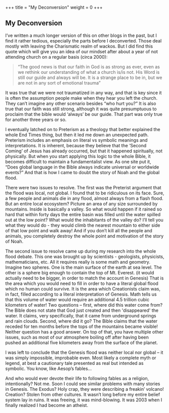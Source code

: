 +++
title = "My Deconversion"
weight = 0
+++

## My Deconversion

I’ve written a much longer version of this on other blogs in the past, but I find it rather tedious, especially the parts before I deconverted. Those deal mostly with leaving the Charismatic realm of wackos. But I did find this quote which will give you an idea of our mindset after about a year of not attending church on a regular basis (circa 2000):

> “The good news is that our faith in God is as strong as ever, even as we rethink our understanding of what a church is/is not. His Word is still our guide and always will be. It is a strange place to be in, but we are not in any sort of emotional trauma”

It was true that we were not traumatized in any way, and that is key since it is often the assumption people make when they hear you left the church. They can’t imagine any other scenario besides “who hurt you?” It is also true that our faith was still strong, although it was quite presumptuous to proclaim that the bible would ‘always’ be our guide. That part was only true for another three years or so.

I eventually latched on to Preterism as a theology that better explained the whole End Times thing, but then it led me down an unexpected path. Preterism includes an emphasis on literal vs symbolic meanings and interpretations. It is inherent, because they believe that the ‘Second Coming’ of Jesus has already occurred, but that it happened spiritually, not physically. But when you start applying this logic to the whole Bible, it becomes difficult to maintain a fundamentalist view. As one site put it, “Does global language in the Bible always indicate universal or worldwide events?” And that is how I came to doubt the story of Noah and the global flood.

There were two issues to resolve. The first was the Preterist argument that the flood was local, not global. I found that to be ridiculous on its face. Sure, a few people and animals die in any flood, almost always from a flash flood. But an entire local ecosystem? Picture an area of any size surrounded by mountains. Inside is basically a valley. So what would happen if it rained so hard that within forty days the entire basin was filled until the water spilled out at the low point? What would the inhabitants of the valley do? I’ll tell you what they would do - they would climb the nearest mountain to either side of that low point and walk away! And if you don’t kill all the people and animals, you completely destroy the whole point and motivation of the story of Noah.

The second issue to resolve came up during my research into the whole flood debate. This one was brought up by scientists - geologists, physicists, mathematicians, etc. All it requires really is some math and geometry. Imagine two spheres. One is the main surface of the earth at sea level. The other is a sphere big enough to contain the top of Mt. Everest. (it would actually need to be bigger, in order to match the account in Genesis) That is the area which you would need to fill in order to have a literal global flood which no human could survive. It is the area which Creationists claim was, in fact, filled according to a literal interpretation of Genesis. Math tells us that this volume of water would require an additional 4.5 trillion cubic kilometers of water! Two questions – first, where did this water come from? The Bible does not state that God just created and then 'disappeared' the water. It claims, very specifically, that it came from underground springs and rain clouds. Second, where did it go? The Bible claims that the water receded for ten months before the tops of the mountains became visible! Neither question has a good answer. On top of that, you have multiple other issues, such as most of our atmosphere boiling off after having been pushed an additional five kilometers away from the surface of the planet.

I was left to conclude that the Genesis flood was neither local nor global – it was simply impossible, improbable even. Most likely a complete myth or legend, at best a cautionary tale presented as real but intended as symbolic. You know, like Aesop’s fables…

And who would ever devote their life to following fables as a religion, intentionally? Not me. Soon I could see similar problems with many stories in Genesis. The Exodus? Holy crap, they were describing a freakin’ volcano! Creation? Stolen from other cultures. It wasn’t long before my entire belief system lay in ruins. It was freeing, it was mind-blowing. It was 2003 when I finally realized I had become an atheist.